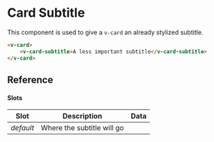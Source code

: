 # Card Subtitle

This component is used to give a `v-card` an already stylized subtitle.

```html
<v-card>
	<v-card-subtitle>A less important subtitle</v-card-subtitle>
</v-card>
```

## Reference

#### Slots

| Slot      | Description                | Data |
| --------- | -------------------------- | ---- |
| _default_ | Where the subtitle will go |      |
